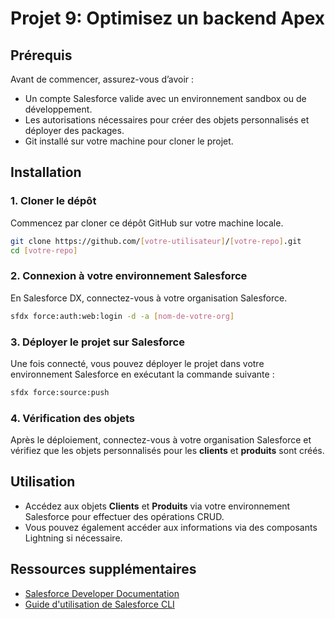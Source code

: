 # Projet 9: Optimisez un backend Apex

## Prérequis
Avant de commencer, assurez-vous d’avoir :
- Un compte Salesforce valide avec un environnement sandbox ou de développement.
- Les autorisations nécessaires pour créer des objets personnalisés et déployer des packages.
- Git installé sur votre machine pour cloner le projet.

## Installation

### 1. Cloner le dépôt
Commencez par cloner ce dépôt GitHub sur votre machine locale.

```bash
git clone https://github.com/[votre-utilisateur]/[votre-repo].git
cd [votre-repo]
```

### 2. Connexion à votre environnement Salesforce
En Salesforce DX, connectez-vous à votre organisation Salesforce.

```bash
sfdx force:auth:web:login -d -a [nom-de-votre-org]
```

### 3. Déployer le projet sur Salesforce
Une fois connecté, vous pouvez déployer le projet dans votre environnement Salesforce en exécutant la commande suivante :

```bash
sfdx force:source:push
```

### 4. Vérification des objets
Après le déploiement, connectez-vous à votre organisation Salesforce et vérifiez que les objets personnalisés pour les **clients** et **produits** sont créés.

## Utilisation
- Accédez aux objets **Clients** et **Produits** via votre environnement Salesforce pour effectuer des opérations CRUD.
- Vous pouvez également accéder aux informations via des composants Lightning si nécessaire.

## Ressources supplémentaires
- [Salesforce Developer Documentation](https://developer.salesforce.com/docs)
- [Guide d'utilisation de Salesforce CLI](https://developer.salesforce.com/tools/sfdxcli)

